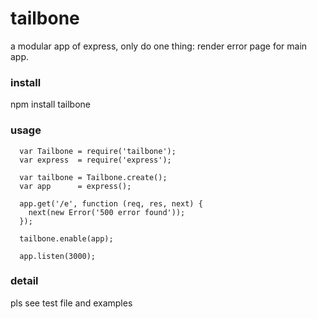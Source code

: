 # tailbone

a modular app of express, only do one thing: render error page for main app.

### install
  npm install tailbone

### usage

```
  var Tailbone = require('tailbone');
  var express  = require('express');

  var tailbone = Tailbone.create();
  var app      = express();

  app.get('/e', function (req, res, next) {
    next(new Error('500 error found'));
  });

  tailbone.enable(app);

  app.listen(3000);

```

### detail
  pls see test file and examples
